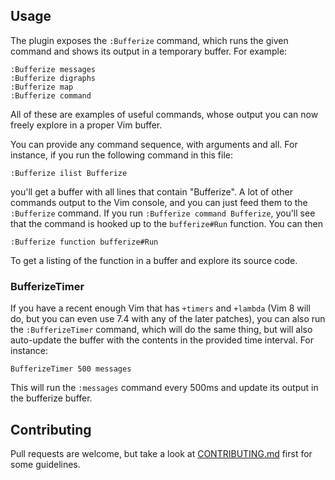 ## Usage

The plugin exposes the `:Bufferize` command, which runs the given command and shows its output in a temporary buffer. For example:

``` vim
:Bufferize messages
:Bufferize digraphs
:Bufferize map
:Bufferize command
```

All of these are examples of useful commands, whose output you can now freely explore in a proper Vim buffer.

You can provide any command sequence, with arguments and all. For instance, if you run the following command in this file:

``` vim
:Bufferize ilist Bufferize
```

you'll get a buffer with all lines that contain "Bufferize". A lot of other commands output to the Vim console, and you can just feed them to the `:Bufferize` command. If you run `:Bufferize command Bufferize`, you'll see that the command is hooked up to the `bufferize#Run` function. You can then

``` vim
:Bufferize function bufferize#Run
```

To get a listing of the function in a buffer and explore its source code.

### BufferizeTimer

If you have a recent enough Vim that has `+timers` and `+lambda` (Vim 8 will do, but you can even use 7.4 with any of the later patches), you can also run the `:BufferizeTimer` command, which will do the same thing, but will also auto-update the buffer with the contents in the provided time interval. For instance:

``` vim
BufferizeTimer 500 messages
```

This will run the `:messages` command every 500ms and update its output in the bufferize buffer.

## Contributing

Pull requests are welcome, but take a look at [CONTRIBUTING.md](https://github.com/AndrewRadev/bufferize.vim/blob/master/CONTRIBUTING.md) first for some guidelines.
